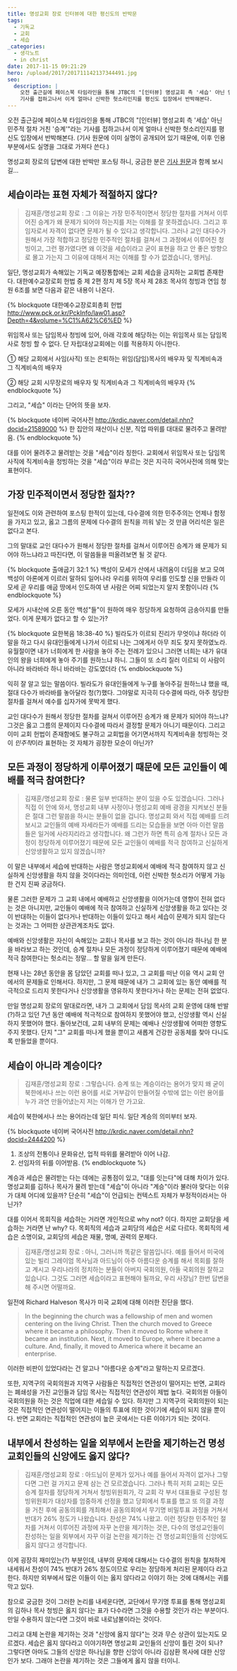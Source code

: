 ```yaml
---
title: 명성교회 장로 인터뷰에 대한 평신도의 반박문
tags:
  - 기독교
  - 교회
  - 세습
_categories:
  - 생각노트
  - in christ
date: 2017-11-15 09:21:29
hero: /upload/2017/201711142137344491.jpg
seo:
  description: |
    오전 출근길에 페이스북 타임라인을 통해 JTBC의 "[인터뷰] 명성교회 측 '세습' 아닌 민주적 절차 거친 '승계'"라는
    기사를 접하고나서 이게 얼마나 신박한 헛소리인지를 평신도 입장에서 반박해본다.
---
```



오전 출근길에 페이스북 타임라인을 통해 JTBC의 "[인터뷰] 명성교회 측 '세습' 아닌 민주적 절차 거친
'승계'"라는 기사를 접하고나서 이게 얼마나 신박한 헛소리인지를 평신도 입장에서 반박해본다.
(기사 원문에 이미 실명이 공개되어 있기 때문에, 이후 인용 부분에서도 실명을 그대로 가져다 쓴다.)

명성교회 장로의 답변에 대한 반박만 포스팅 하니, 궁금한 분은 [기사 원문](http://news.jtbc.joins.com/article/article.aspx?news_id=NB11549763)과 함께 보시길...

## 세습이라는 표현 자체가 적절하지 않다?

> 김재훈/명성교회 장로 : 그 이유는 가장 민주적이면서 정당한 절차를 거쳐서 이루어진 승계가 왜 문제가
되어야 하는지를 저는 이해를 잘 못하겠습니다. 그리고 후임자로서 자격이 없다면 문제가 될 수 있다고
생각합니다. 그러나 교인 대다수가 원해서 가장 적합하고 정당한 민주적인 절차를 걸쳐서 그 과정에서
이루어진 청빙이고, 그런 평가였다면 왜 이것을 세습이라고 굳이 표현을 하고 안 좋은 방향으로 몰고 가는지
그 이유에 대해서 저는 이해를 할 수가 없겠습니다, 앵커님.

일단, 명성교회가 속해있는 기독교 예장통합에는 교회 세습을 금지하는 교회법 존재한다. 대한예수교장로회
헌법 중 제 2편 정치 제 5장 목사 제 28조 목사의 청빙과 연임 청원 6조를 보면 다음과 같은 내용이 나온다.

{% blockquote 대한예수교장로회총회 헌법 http://www.pck.or.kr/PckInfo/law01.asp?Depth=4&volume=%C1%A62%C6%ED %}

위임목사 또는 담임목사 청빙에 있어, 아래 각호에 해당하는 이는 위임목사 또는 담임목사로 청빙 할 수
없다. 단 자립대상교회에는 이를 적용하지 아니한다.

① 해당 교회에서 사임(사직) 또는 은퇴하는 위임(담임)목사의 배우자 및 직계비속과 그 직계비속의 배우자

② 해당 교회 시무장로의 배우자 및 직계비속과 그 직계비속의 배우자
{% endblockquote %}

그리고, "세습" 이라는 단어의 뜻을 보자.

{% blockquote 네이버 국어사전 http://krdic.naver.com/detail.nhn?docid=21589000 %}
한 집안의 재산이나 신분, 직업 따위를 대대로 물려주고 물려받음.
{% endblockquote %}

대를 이어 물려주고 물려받는 것을 "세습"이라 칭한다. 교회에서 위임목사 또는 담임목사직에 직계비속을
청빙하는 것을 "세습"이라 부르는 것은 지극히 국어사전에 의해 맞는 표현이다.

## 가장 민주적이면서 정당한 절차??

일전에도 이와 관련하여 포스팅 한적이 있는데, 다수결에 의한 민주주의는 언제나 함정을 가지고 있고,
옳고 그름의 문제에 다수결의 원칙을 끼워 넣는 것 만큼 어리석은 일은 없다고 본다.

그의 말대로 교인 대다수가 원해서 정당한 절차를 걸쳐서 이루어진 승계가 왜 문제가 되어야 하느냐라고
따진다면, 이 말씀들을 떠올려보면 될 것 같다.


{% blockquote 출애굽기 32:1 %}
백성이 모세가 산에서 내려옴이 더딤을 보고 모여 백성이 아론에게 이르러 말하되 일어나라 우리를 위하여
우리를 인도할 신을 만들라 이 모세 곧 우리를 애굽 땅에서 인도하여 낸 사람은 어찌 되었는지 알지
못함이니라
{% endblockquote %}

모세가 시내산에 오른 동안 백성"들"이 원하여 매우 정당하게 요청하여 금송아지를 만들었다. 이게 문제가
없다고 할 수 있는가?

{% blockquote 요한복음 18:38-40 %}
빌라도가 이르되 진리가 무엇이냐 하더라 이 말을 하고 다시 유대인들에게 나가서 이르되 나는 그에게서
아무 죄도 찾지 못하였노라. 유월절이면 내가 너희에게 한 사람을 놓아 주는 전례가 있으니 그러면 너희는
내가 유대인의 왕을 너희에게 놓아 주기를 원하느냐 하니. 그들이 또 소리 질러 이르되 이 사람이 아니라
바라바라 하니 바라바는 강도였더라
{% endblockquote %}

익히 잘 알고 있는 말씀이다. 빌라도가 유대인들에게 누구를 놓아주길 원하느냐 했을 때, 절대 다수가
바라바를 놓아달라 청(?)했다. 그야말로 지극히 다수결에 따라, 아주 정당한 절차를 걸쳐서 예수를 십자가에
못박게 했다.

교인 대다수가 원해서 정당한 절차를 걸쳐서 이루어진 승계가 왜 문제가 되어야 하느냐? 그것은 옳고 그름의
문제이지 다수결에 따라서 결정할 문제가 아니기 때문이다. 그리고 이미 교회 헌법이 존재함에도 불구하고
교회법을 어기면서까지 직계비속을 청빙하는 것이 *민주적*이라 표현하는 것 자체가 굉장한 모순이 아닌가?

## 모든 과정이 정당하게 이루어졌기 때문에 모든 교인들이 예배를 적극 참여한다?

> 김재훈/명성교회 장로 :  물론 일부 반대하는 분이 있을 수도 있겠습니다. 그러나 직접 이 안에 와서,
명성교회 내부 사정이나 명성교회 예배 광경을 지켜보신 분들은 절대 그런 말씀을 하시는 분들이 없을
겁니다. 명성교회 와서 직접 예배를 드려보시고 교인들의 예배 자세라든가 예배를 드리는 모습들을 보면
아마 이런 말씀들은 일거에 사라지리라고 생각합니다. 왜 그런가 하면 특히 승계 절차나 모든 과정이
정당하게 이루어졌기 때문에 모든 교인들이 예배를 적극 참여하고 신실하게 신앙생활하고 있지 않겠습니까?


이 말은 내부에서 세습에 반대하는 사람은 명성교회에서 예배에 적극 참여하지 않고 신실하게 신앙생활을
하지 않을 것이다라는 의미인데, 이런 신박한 헛소리가 어떻게 가능한 건지 진짜 궁금하다.

물론 그러한 문제가 그 교회 내에서 예배하고 신앙생활을 이어가는데 영향이 전혀 없다는 것은 아니지만,
교인들이 예배에 적극 참여하고 신실하게 신앙생활을 하고 있다는 것이 반대하는 이들이 없다거나 반대하는
이들이 있다고 해서 세습이 문제가 되지 않는다는 것과는 그 어떠한 상관관계조차도 없다.

예배와 신앙생활은 자신이 속해있는 교회나 목사를 보고 하는 것이 아니라 하나님 한 분을 바라보고 하는
것인데, 승계 절차나 모든 과정이 정당하게 이루어졌기 때문에 예배에 적극 참여한다는 헛소리는 정말...
할 말을 잃게 만든다.

현재 나는 28년 동안을 몸 담았던 교회를 떠나 있고, 그 교회를 떠난 이유 역시 교회 안에서의 문제들로
인해서다. 하지만, 그 문제 때문에 내가 그 교회에 있는 동안 예배를 적극적으로 드리지 못한다거나
신앙생활을 영유하지 못한다거나 하는 문제는 전혀 없었다.

만일 명성교회 장로의 말대로라면, 내가 그 교회에서 담임 목사의 교회 운영에 대해 반발(?)하고 있던
7년 동안 예배에 적극적으로 참여하지 못했어야 했고, 신앙생활 역시 신실하지 못했어야 했다. 돌아보건데,
교회 내부의 문제는 예배나 신앙생활에 어떠한 영향도 주지 못했다. 단지 "그" 교회를 떠나게 했을 뿐이고
새롭게 건강한 공동체를 찾아 다니도록 만들었을 뿐이다.

## 세습이 아니라 계승이다?

> 김재훈/명성교회 장로 : 그렇습니다. 승계 또는 계승이라는 용어가 맞지 왜 굳이 북한에서나 쓰는 이런
용어를 서로 거부감이 만들어질 수밖에 없는 이런 용어를 누가 과연 만들어냈는지 저는 이해가 안 가고요.


세습이 북한에서나 쓰는 용어라는데 일단 피식. 일단 계승의 의미부터 보자.

{% blockquote 네이버 국어사전 http://krdic.naver.com/detail.nhn?docid=2444200 %}
1. 조상의 전통이나 문화유산, 업적 따위를 물려받아 이어 나감.
2. 선임자의 뒤를 이어받음.
{% endblockquote %}

계승과 세습은 물려받는 다는 데에는 공통점이 있고, "대를 잇는다"에 대해 차이가 있다. 명성교회를 김하나
목사가 물려 받는데 "세습"이 아니라 "계승"이라 불러야 맞다는 이유가 대체 어디에 있을까? 단순히
"세습"이 언급되는 컨텍스트 자체가 부정적이라서는 아닌가?

대를 이어서 목회직을 세습하는 거라면 개인적으로 why not? 이다. 하지만 교회당을 세습하는 거라면 난
why? 다. 목회직의 세습과 교회당의 세습은 서로 다르다. 목회직의 세습은 소명이요, 교회당의 세습은 재물,
명예, 권력의 문제다.

> 김재훈/명성교회 장로 : 아니, 그러니까 똑같은 말씀입니다. 예를 들어서 미국에 있는 빌리 그레이엄
목사님과 아드님이 아주 아름다운 승계를 해서 목회를 잘하고 계시고 우리나라의 정치하는 분들이 아버지
국회의원, 아들 국회의원 잘하고 있습니다. 그것도 그러면 세습이라고 표현해야 될까요, 우리 사장님? 한번
답변을 해 주시면 어떨까요.


일전에 Richard Halveson 목사가 미국 교회에 대해 이러한 진단을 했다.

> In the beginning the church was a fellowship of men and women centering on the living Christ.
Then the church moved to Greece where it became a philosophy. Then it moved to Rome where it became
an institution. Next, it moved to Europe, where it became a culture. And, finally, it moved to
America where it became an enterprise.


이러한 비판이 있었다라는 건 알고나 "아름다운 승계"라고 말하는지 모르겠다.

또한, 지역구의 국회의원과 지역구 사람들은 직접적인 연관성이 떨어지는 반면, 교회라는 폐쇄성을 가진
교인들과 담임 목사는 직접적인 연관성이 제법 높다. 국회의원 아들이 국회의원을 하는 것은 직업에 대한
세습일 수 있다. 하지만 그 지역구의 국회의원이 되는 것은 직접적인 연관성이 떨어지는 이들의 투표에
의한 것이기에 세습이 되지 않을 뿐이다. 반면 교회라는 직접적인 연관성이 높은 곳에서는 다른 이야기가
되는 것이다.

## 내부에서 찬성하는 일을 외부에서 논란을 제기하는건 명성교회인들의 신앙에도 옳지 않다?

> 김재훈/명성교회 장로 : 아드님이 문제가 있거나 예를 들어서 자격이 없거나 그렇다면 그런 걸 가지고
문제 삼는 건 모르겠습니다. 그러나 특히 저희 교회는 모든 승계 절차를 정당하게 거쳐서 청빙위원회가, 각
교회 각 부서 대표들로 구성된 청빙위원회가 대상자를 엄중하게 선정을 했고 당회에서 투표를 했고 또 의결
과정을 거친 후에 공동의회를 개최해서 공동의회에서 무기명 비밀투표 과정을 거쳐서 반대가 26% 정도가
나왔습니다. 찬성은 74% 나왔고. 이런 정당한 민주적인 절차를 거쳐서 이루어진 과정에 자꾸 논란을
제기하는 것은, 다수의 명성교인들이 찬성하는 일을 외부에서 자꾸 이걸 논란을 제기하는 건 명성교회인들의
신앙에도 옳지 않다고 생각합니다.


이게 굉장히 재미있는(?) 부분인데, 내부의 문제에 대해서는 다수결의 원칙을 철저하게 내세워서 찬성이 74%
반대가 26% 정도이므로 우리는 정당하게 처리된 문제이다 라고 한다. 하지만 외부에서 많은 이들이 이는
옳지 않다라고 이야기 하는 것에 대해서는 귀를 막고 있다.

참으로 궁금한 것이 그러한 논리를 내세운다면, 교단에서 무기명 투표를 통해 명성교회의 김하나 목사 청빙은
옳지 않다는 표가 다수라면 그것을 수용할 것인가 라는 부분이다. 만일 수용하지 않는다면 그것이 바로
내로남불이라는 것이다.

그리고 대체 논란을 제기하는 것과 "신앙에 옳지 않다"는 것과 무슨 상관이 있는지도 모르겠다. 세습은 옳지
않다라고 이야기하면 명성교회 교인들의 신앙이 틀린 것이 되나? 그렇다면 아마도 그들의 신앙은 하나님을
향한 신앙이 아니라 김삼환 목사에 대한 신앙인가 보다. 그래야 논란을 제기하는 것은 그들에게 옳지 않을
터이니.
